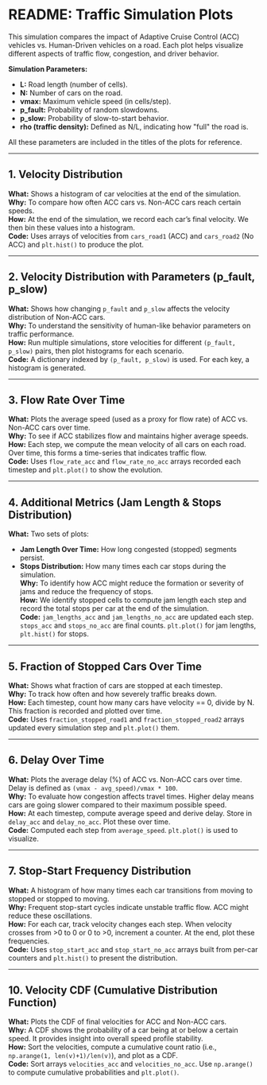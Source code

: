 # README: Traffic Simulation Plots

This simulation compares the impact of Adaptive Cruise Control (ACC) vehicles vs. Human-Driven vehicles on a road. Each plot helps visualize different aspects of traffic flow, congestion, and driver behavior.

**Simulation Parameters:**
- **L:** Road length (number of cells).
- **N:** Number of cars on the road.
- **vmax:** Maximum vehicle speed (in cells/step).
- **p_fault:** Probability of random slowdowns.
- **p_slow:** Probability of slow-to-start behavior.
- **rho (traffic density):** Defined as N/L, indicating how "full" the road is.

All these parameters are included in the titles of the plots for reference.

---

## 1. Velocity Distribution
**What:** Shows a histogram of car velocities at the end of the simulation.  
**Why:** To compare how often ACC cars vs. Non-ACC cars reach certain speeds.  
**How:** At the end of the simulation, we record each car’s final velocity. We then bin these values into a histogram.  
**Code:** Uses arrays of velocities from `cars_road1` (ACC) and `cars_road2` (No ACC) and `plt.hist()` to produce the plot.

---

## 2. Velocity Distribution with Parameters (p_fault, p_slow)
**What:** Shows how changing `p_fault` and `p_slow` affects the velocity distribution of Non-ACC cars.  
**Why:** To understand the sensitivity of human-like behavior parameters on traffic performance.  
**How:** Run multiple simulations, store velocities for different `(p_fault, p_slow)` pairs, then plot histograms for each scenario.  
**Code:** A dictionary indexed by `(p_fault, p_slow)` is used. For each key, a histogram is generated.

---

## 3. Flow Rate Over Time
**What:** Plots the average speed (used as a proxy for flow rate) of ACC vs. Non-ACC cars over time.  
**Why:** To see if ACC stabilizes flow and maintains higher average speeds.  
**How:** Each step, we compute the mean velocity of all cars on each road. Over time, this forms a time-series that indicates traffic flow.  
**Code:** Uses `flow_rate_acc` and `flow_rate_no_acc` arrays recorded each timestep and `plt.plot()` to show the evolution.

---

## 4. Additional Metrics (Jam Length & Stops Distribution)
**What:** Two sets of plots:
- **Jam Length Over Time:** How long congested (stopped) segments persist.
- **Stops Distribution:** How many times each car stops during the simulation.  
**Why:** To identify how ACC might reduce the formation or severity of jams and reduce the frequency of stops.  
**How:** We identify stopped cells to compute jam length each step and record the total stops per car at the end of the simulation.  
**Code:** `jam_lengths_acc` and `jam_lengths_no_acc` are updated each step. `stops_acc` and `stops_no_acc` are final counts. `plt.plot()` for jam lengths, `plt.hist()` for stops.

---

## 5. Fraction of Stopped Cars Over Time
**What:** Shows what fraction of cars are stopped at each timestep.  
**Why:** To track how often and how severely traffic breaks down.  
**How:** Each timestep, count how many cars have velocity == 0, divide by N. This fraction is recorded and plotted over time.  
**Code:** Uses `fraction_stopped_road1` and `fraction_stopped_road2` arrays updated every simulation step and `plt.plot()` them.

---

## 6. Delay Over Time
**What:** Plots the average delay (%) of ACC vs. Non-ACC cars over time. Delay is defined as `(vmax - avg_speed)/vmax * 100`.  
**Why:** To evaluate how congestion affects travel times. Higher delay means cars are going slower compared to their maximum possible speed.  
**How:** At each timestep, compute average speed and derive delay. Store in `delay_acc` and `delay_no_acc`. Plot these over time.  
**Code:** Computed each step from `average_speed`. `plt.plot()` is used to visualize.

---

## 7. Stop-Start Frequency Distribution
**What:** A histogram of how many times each car transitions from moving to stopped or stopped to moving.  
**Why:** Frequent stop-start cycles indicate unstable traffic flow. ACC might reduce these oscillations.  
**How:** For each car, track velocity changes each step. When velocity crosses from >0 to 0 or 0 to >0, increment a counter. At the end, plot these frequencies.  
**Code:** Uses `stop_start_acc` and `stop_start_no_acc` arrays built from per-car counters and `plt.hist()` to present the distribution.

---

## 10. Velocity CDF (Cumulative Distribution Function)
**What:** Plots the CDF of final velocities for ACC and Non-ACC cars.  
**Why:** A CDF shows the probability of a car being at or below a certain speed. It provides insight into overall speed profile stability.  
**How:** Sort the velocities, compute a cumulative count ratio (i.e., `np.arange(1, len(v)+1)/len(v)`), and plot as a CDF.  
**Code:** Sort arrays `velocities_acc` and `velocities_no_acc`. Use `np.arange()` to compute cumulative probabilities and `plt.plot()`.
